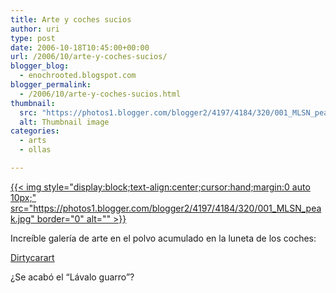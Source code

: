 ```yaml
---
title: Arte y coches sucios
author: uri
type: post
date: 2006-10-18T10:45:00+00:00
url: /2006/10/arte-y-coches-sucios/
blogger_blog:
  - enochrooted.blogspot.com
blogger_permalink:
  - /2006/10/arte-y-coches-sucios.html
thumbnail:
  src: "https://photos1.blogger.com/blogger2/4197/4184/320/001_MLSN_peak.jpg"
  alt: Thumbnail image
categories:
  - arts
  - ollas

---
```

[{{< img style="display:block;text-align:center;cursor:hand;margin:0 auto 10px;" src="https://photos1.blogger.com/blogger2/4197/4184/320/001_MLSN_peak.jpg" border="0" alt="" >}}][1]

Increíble galería de arte en el polvo acumulado en la luneta de los coches:

[Dirtycarart][2]

¿Se acabó el &#8220;Lávalo guarro&#8221;?

 [1]: https://photos1.blogger.com/blogger2/4197/4184/1600/001_MLSN_peak.jpg
 [2]: https://www.dirtycarart.com/gallery/index.htm
